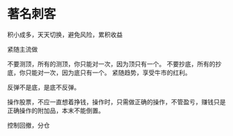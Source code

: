 # 著名刺客

积小成多，天天切换，避免风险，累积收益

紧随主流做

不要测顶，所有的测顶，你只能对一次，因为顶只有一个。
不要抄底，所有的抄底，你只能对一次，因为底只有一个。
紧随趋势，享受牛市的红利。

反弹不是底，是底不反弹。


操作股票，不应一直想着挣钱，操作时，只需做正确的操作，不管盈亏，赚钱只是正确操作的附加品，本末不能倒置。

控制回撤，分仓